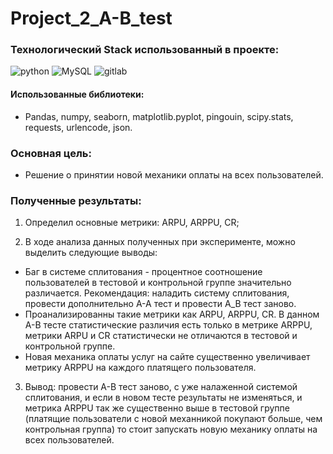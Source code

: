 # Project_2_A-B_test
### Технологический Stack использованный в проекте:
![python](https://img.shields.io/badge/-python-090909?style=for-the-badge&logo=python&)
![MySQL](https://img.shields.io/badge/-SQL-090909?style=for-the-badge&logo=MySQL&)
![gitlab](https://img.shields.io/badge/-gitlab-090909?style=for-the-badge&logo=gitlab&)

#### Использованные библиотеки:
- Pandas, numpy, seaborn, matplotlib.pyplot, pingouin, scipy.stats, requests, urlencode, json.
### Основная цель:
- Решение о принятии новой механики оплаты на всех пользователей.

### Полученные результаты:

1. Определил основные метрики: ARPU, ARPPU, CR;

2. В ходе анализа данных полученных при эксперименте, можно выделить следующие выводы: 
- Баг в системе сплитования - процентное соотношение пользователей в тестовой и контрольной группе значительно различается.
Рекомендация: наладить систему сплитования, провести дополнительно А-А тест и провести А_В тест заново.
- Проанализированны такие метрики как ARPU, ARPPU, CR. 
 В данном А-В тесте статистические различия есть только в метрике ARPPU, 
метрики ARPU  и  CR статистически не отличаются в тестовой и контрольной группе.
- Новая механика оплаты услуг на сайте существенно увеличивает метрику ARPPU на каждого платящего пользователя.
3. Вывод: провести А-В тест заново, с уже налаженной системой сплитования, и если в новом тесте результаты не изменяться, и метрика ARPPU так же существенно выше в тестовой группе (платящие пользователи с новой механникой покупают больше, чем контрольная группа) то стоит запускать новую механику оплаты на всех пользователей.